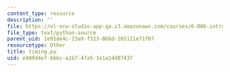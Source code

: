 ```yaml
---
content_type: resource
description: ''
file: https://ol-ocw-studio-app-qa.s3.amazonaws.com/courses/6-006-introduction-to-algorithms-fall-2011/e989d4e7b6bca1b747a51e1a14d07437_timing.py
file_type: text/python-source
parent_uid: 2e91de4c-23a9-f323-866d-265121e71f07
resourcetype: Other
title: timing.py
uid: e989d4e7-b6bc-a1b7-47a5-1e1a14d07437
---
```

